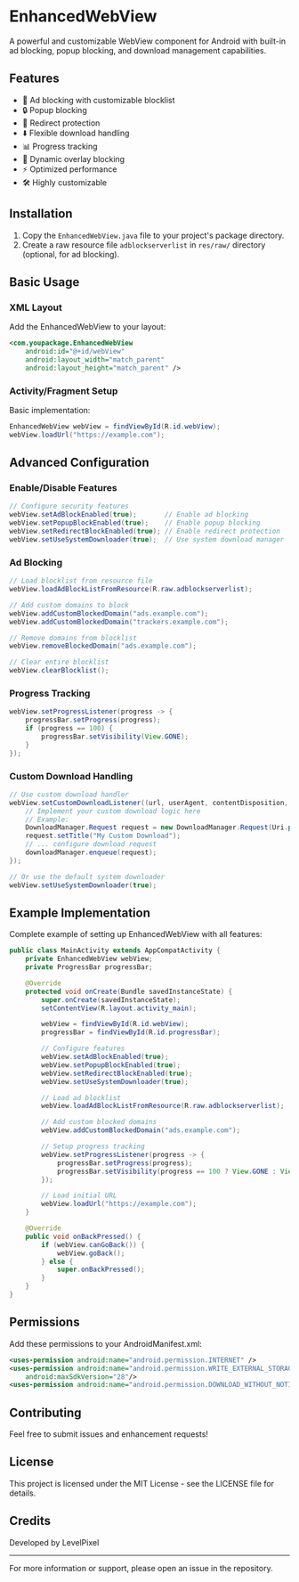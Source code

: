 # EnhancedWebView

A powerful and customizable WebView component for Android with built-in ad blocking, popup blocking, and download management capabilities.

## Features

- 🚫 Ad blocking with customizable blocklist
- 🔒 Popup blocking
- 🔄 Redirect protection
- ⬇️ Flexible download handling
- 📊 Progress tracking
- 🎯 Dynamic overlay blocking
- ⚡ Optimized performance
- 🛠️ Highly customizable

## Installation

1. Copy the `EnhancedWebView.java` file to your project's package directory.
2. Create a raw resource file `adblockserverlist` in `res/raw/` directory (optional, for ad blocking).

## Basic Usage

### XML Layout

Add the EnhancedWebView to your layout:

```xml
<com.youpackage.EnhancedWebView
    android:id="@+id/webView"
    android:layout_width="match_parent"
    android:layout_height="match_parent" />
```

### Activity/Fragment Setup

Basic implementation:

```java
EnhancedWebView webView = findViewById(R.id.webView);
webView.loadUrl("https://example.com");
```

## Advanced Configuration

### Enable/Disable Features

```java
// Configure security features
webView.setAdBlockEnabled(true);       // Enable ad blocking
webView.setPopupBlockEnabled(true);    // Enable popup blocking
webView.setRedirectBlockEnabled(true); // Enable redirect protection
webView.setUseSystemDownloader(true);  // Use system download manager
```

### Ad Blocking

```java
// Load blocklist from resource file
webView.loadAdBlockListFromResource(R.raw.adblockserverlist);

// Add custom domains to block
webView.addCustomBlockedDomain("ads.example.com");
webView.addCustomBlockedDomain("trackers.example.com");

// Remove domains from blocklist
webView.removeBlockedDomain("ads.example.com");

// Clear entire blocklist
webView.clearBlocklist();
```

### Progress Tracking

```java
webView.setProgressListener(progress -> {
    progressBar.setProgress(progress);
    if (progress == 100) {
        progressBar.setVisibility(View.GONE);
    }
});
```

### Custom Download Handling

```java
// Use custom download handler
webView.setCustomDownloadListener((url, userAgent, contentDisposition, mimeType, contentLength) -> {
    // Implement your custom download logic here
    // Example:
    DownloadManager.Request request = new DownloadManager.Request(Uri.parse(url));
    request.setTitle("My Custom Download");
    // ... configure download request
    downloadManager.enqueue(request);
});

// Or use the default system downloader
webView.setUseSystemDownloader(true);
```

## Example Implementation

Complete example of setting up EnhancedWebView with all features:

```java
public class MainActivity extends AppCompatActivity {
    private EnhancedWebView webView;
    private ProgressBar progressBar;

    @Override
    protected void onCreate(Bundle savedInstanceState) {
        super.onCreate(savedInstanceState);
        setContentView(R.layout.activity_main);

        webView = findViewById(R.id.webView);
        progressBar = findViewById(R.id.progressBar);

        // Configure features
        webView.setAdBlockEnabled(true);
        webView.setPopupBlockEnabled(true);
        webView.setRedirectBlockEnabled(true);
        webView.setUseSystemDownloader(true);

        // Load ad blocklist
        webView.loadAdBlockListFromResource(R.raw.adblockserverlist);

        // Add custom blocked domains
        webView.addCustomBlockedDomain("ads.example.com");

        // Setup progress tracking
        webView.setProgressListener(progress -> {
            progressBar.setProgress(progress);
            progressBar.setVisibility(progress == 100 ? View.GONE : View.VISIBLE);
        });

        // Load initial URL
        webView.loadUrl("https://example.com");
    }

    @Override
    public void onBackPressed() {
        if (webView.canGoBack()) {
            webView.goBack();
        } else {
            super.onBackPressed();
        }
    }
}
```

## Permissions

Add these permissions to your AndroidManifest.xml:

```xml
<uses-permission android:name="android.permission.INTERNET" />
<uses-permission android:name="android.permission.WRITE_EXTERNAL_STORAGE" 
    android:maxSdkVersion="28"/>
<uses-permission android:name="android.permission.DOWNLOAD_WITHOUT_NOTIFICATION" />
```

## Contributing

Feel free to submit issues and enhancement requests!

## License

This project is licensed under the MIT License - see the LICENSE file for details.

## Credits

Developed by LevelPixel

---

For more information or support, please open an issue in the repository.
